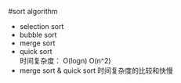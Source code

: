 #sort algorithm
* selection sort
* bubble sort
* merge sort
* quick sort</br>
时间复杂度：
O(logn)
O(n^2)
* merge sort & quick sort 时间复杂度的比较和快慢